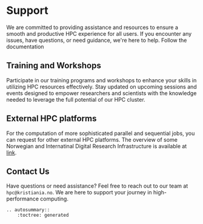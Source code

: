 # Support

We are committed to providing assistance and resources to ensure a smooth
and productive HPC experience for all users.
If you encounter any issues, have questions, or need guidance, we're here to help.
Follow the documentation

## Training and Workshops

Participate in our training programs and workshops to enhance your skills in utilizing HPC resources effectively.
Stay updated on upcoming sessions and events designed to empower researchers and scientists with the knowledge needed to leverage the full potential of our HPC cluster.

## External HPC platforms

For the computation of more sophisticated parallel and sequential jobs, you can request for other external HPC platforms. The overview of some Norwegian and Internatinal Digital Research Infrastructure is available at [link](https://www.kristiania.no/contentassets/dd666a35bee74b5caea0cbbc34376c92/report-milestone-2---overview-of-norwegian-and-international-digital-research-infrastructure---jan23.pdf).

## Contact Us

Have questions or need assistance? Feel free to reach out to our team at `hpc@kristiania.no`.
We are here to support your journey in high-performance computing.

```{eval-rst}
.. autosummary::
    :toctree: generated
```
